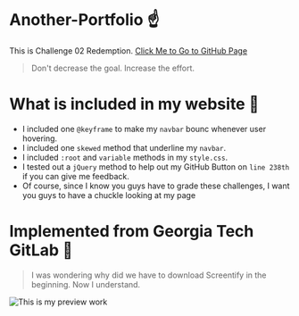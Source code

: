# Another-Portfolio :point_up:
This is Challenge 02 Redemption.
[Click Me to Go to GitHub Page](https://timothylai1121.github.io/Another-Portfolio/)
  > Don't decrease the goal. Increase the effort.

# What is included in my website :mag_right:
* I included one `@keyframe` to make my `navbar` bounc whenever user hovering.
* I included one `skewed` method that underline my `navbar`.
* I included `:root` and `variable` methods in my `style.css`.
* I tested out a `jQuery` method to help out my GitHub Button on `line 238th` if you can give me feedback.
* Of course, since I know you guys have to grade these challenges, I want you guys to have a chuckle looking at my page

# Implemented from Georgia Tech GitLab :hot_face:
 > I was wondering why did we have to download Screentify in the beginning. Now I understand.

![This is my preview work](./assets/readme-gifs/Another%20Portfolio.gif)

